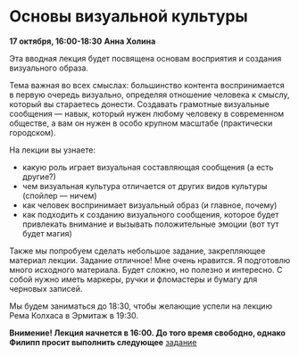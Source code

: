 Основы визуальной культуры
============
**17 октября, 16:00-18:30**
**Анна Холина**

Эта вводная лекция будет посвящена основам восприятия и создания визуального образа.

Тема важная во всех смыслах: большинство контента воспринимается в первую очередь визуально, определяя отношение человека к смыслу, который вы стараетесь донести. Создавать грамотные визуальные сообщения — навык, который нужен любому человеку в современном обществе, а вам он нужен в особо крупном масштабе (практически городском).

На лекции вы узнаете:
- какую роль играет визуальная составляющая сообщения (а есть другие?)
- чем визуальная культура отличается от других видов культуры (спойлер — ничем)
- как человек воспринимает визуальный образ (и главное, почему)
- как подходить к созданию визуального сообщения, которое будет привлекать внимание и вызывать положительные эмоции (вот тут будет магия)

Также мы попробуем сделать небольшое задание, закрепляющее материал лекции. Задание отличное! Мне очень нравится. Я подготовлю много исходного материала. Будет сложно, но полезно и интересно. С собой нужно иметь маркеры, ручки и фломастеры и бумагу для черновых записей.

Мы будем заниматься до 18:30, чтобы желающие успели на лекцию Рема Колхаса в Эрмитаж в 19:30.

**Внимение! Лекция начнется в 16:00. До того время свободно, однако Филипп просит выполнить следующее** [задание](https://github.com/Casyfill/DUE2014_open_syllabus/blob/master/1_Intensiv_16-18oct/1_2_HCI/R_homework.md) 
